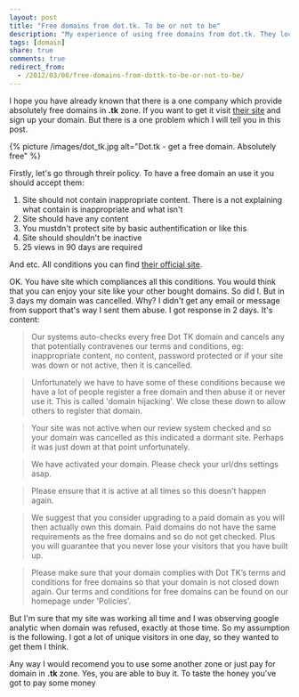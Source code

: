 ```yaml
---
layout: post
title: "Free domains from dot.tk. To be or not to be"
description: "My experience of using free domains from dot.tk. They locked my domain *.tk without any reason. To taste the honey you've got to pay some money"
tags: [domain]
share: true
comments: true
redirect_from:
  - /2012/03/08/free-domains-from-dottk-to-be-or-not-to-be/
---
```



I hope you have already known that there is a one company which provide absolutely free domains in **.tk** zone. If you want to get it visit [their site](http://www.dot.tk) and sign up your domain. But there is a one problem which I will tell you in this post.

{% picture /images/dot_tk.jpg alt="Dot.tk - get a free domain. Absolutely free" %}

Firstly, let's go through threir policy. To have a free domain an use it you should accept them:

1. Site should not contain inappropriate content. There is a not explaining what contain is inappropriate and what isn't
2. Site should have any content
3. You mustdn't protect site by basic authentification or like this
4. Site should shouldn't be inactive
5. 25 views in 90 days are required

And etc. All conditions you can find [their official site](http://www.dot.tk).

OK. You have site which compliances all this conditions. You would think that you can enjoy your site like your other bought domains. So did I. But in 3 days my domain was cancelled. Why? I didn't get any email or message from support that's way I sent them abuse. I got response in 2 days. It's content:

>Our systems auto-checks every free Dot TK domain and cancels any that potentially contravenes our terms and conditions, eg: inappropriate content, no content, password protected or if your site was down or not active, then it is cancelled.

>Unfortunately we have to have some of these conditions because we have a lot of people register a free domain and then abuse it or never use it. This is called 'domain hijacking'. We close these down to allow others to register that domain.

>Your site was not active when our review system checked and so your domain was cancelled as this indicated a dormant site. Perhaps it was just down at that point unfortunately.

>We have activated your domain. Please check your url/dns settings asap.

>Please ensure that it is active at all times so this doesn't happen again.

>We suggest that you consider upgrading to a paid domain as you will then actually own this domain. Paid domains do not have the same requirements as the free domains and so do not get checked. Plus you will guarantee that you never lose your visitors that you have built up.

>Please make sure that your domain complies with Dot TK’s terms and conditions for free domains so that your domain is not closed down again. Our terms and conditions for free domains can be found on our homepage under 'Policies'.

But I'm sure that my site was working all time and I was observing google analytic when domain was refused, exactly at those time. So my assumption is the following. I got a lot of unique visitors in one day, so they wanted to get them I think.

Any way I would recomend you to use some another zone or just pay for domain in **.tk** zone. Yes, you are able to buy it. To taste the honey you've got to pay some money
